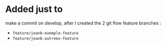 # Added just to

make a commit on develop, after I created the 2 git flow feature branches :
* `feature/jeanb-exemple-feature`
* `feature/jeanb-autreex-feature` 
